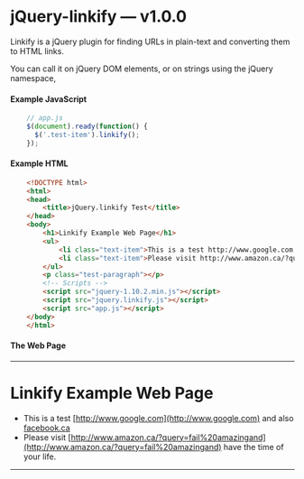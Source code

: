 jQuery-linkify — v1.0.0
==============

Linkify is a jQuery plugin for finding URLs in plain-text and converting them to HTML links.

You can call it on jQuery DOM elements, or on strings using the jQuery namespace,

#### Example JavaScript

```javascript
	// app.js
	$(document).ready(function() {
	  $('.test-item').linkify();
	});
```

#### Example HTML

```html
	<!DOCTYPE html>
	<html>
	<head>
		<title>jQuery.linkify Test</title>
	</head>
	<body>
		<h1>Linkify Example Web Page</h1>
		<ul>
			<li class="text-item">This is a test http://www.google.com and also facebook.ca</li>
			<li class="text-item">Please visit http://www.amazon.ca/?query=fail%20amazingand have the time of your life</li>
		</ul>
		<p class="test-paragraph"></p>
		<!-- Scripts -->
		<script src="jquery-1.10.2.min.js"></script>
		<script src="jquery.linkify.js"></script>
		<script src="app.js"></script>
	</body>
	</html>
```


#### The Web Page
---
# Linkify Example Web Page

* This is a test [http://www.google.com](http://www.google.com) and also [facebook.ca](http://facebook.ca)
* Please visit [http://www.amazon.ca/?query=fail%20amazingand](http://www.amazon.ca/?query=fail%20amazingand) have the time of your life.

---
